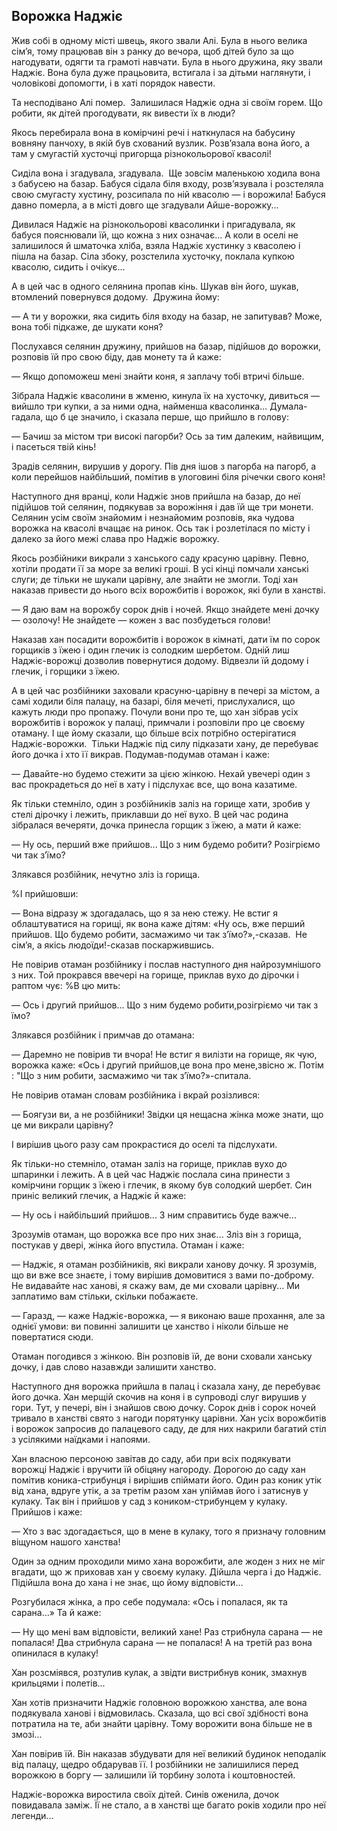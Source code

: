 ## Ворожка Наджіє

Жив собі в одному місті швець, якого звали Алі.
Була в нього велика сім’я, тому працював він з ранку до вечора, щоб дітей було за що нагодувати, одягти та грамоті навчати.
Була в нього дружина, яку звали Наджіє.
Вона була дуже працьовита, встигала і за дітьми наглянути, і чоловікові допомогти, і в хаті порядок навести.

Та несподівано Алі помер.
 Залишилася Наджіє одна зі своїм горем.
Що робити, як дітей прогодувати, як вивести їх в люди?

Якось перебирала вона в комірчині речі і наткнулася на бабусину вовняну панчоху, в якій був схований вузлик.
Розв’язала вона його, а там у смугастій хусточці пригорща різнокольорової квасолі!

Сиділа вона і згадувала, згадувала.
 Ще зовсім маленькою ходила вона з бабусею на базар.
Бабуся сідала біля входу, розв’язувала і розстеляла свою смугасту хустину, розсипала по ній квасолю — і ворожила!
Бабуся давно померла, а в місті довго ще згадували Айше-ворожку...

Дивилася Наджіє на різнокольорові квасолинки і пригадувала, як бабуся пояснювали їй, що кожна з них означає...
А коли в оселі не залишилося й шматочка хліба, взяла Наджіє хустинку з квасолею і пішла на базар.
Сіла збоку, розстелила хусточку, поклала купкою квасолю, сидить і очікує...

А в цей час в одного селянина пропав кінь.
Шукав він його, шукав, втомлений повернувся додому.
 Дружина йому:

— А ти у ворожки, яка сидить біля входу на базар, не запитував?
Може, вона тобі підкаже, де шукати коня?

Послухався селянин дружину, прийшов на базар, підійшов до ворожки, розповів їй про свою біду, дав монету та й каже:

— Якщо допоможеш мені знайти коня, я заплачу тобі втричі більше.

Зібрала Наджіє квасолини в жменю, кинула їх на хусточку, дивиться — вийшло три купки, а за ними одна, найменша квасолинка...
Думала-гадала, що б це значило, і сказала перше, що прийшло в голову:

— Бачиш за містом три високі пагорби?
Ось за тим далеким, найвищим, і пасеться твій кінь!

Зрадів селянин, вирушив у дорогу.
Пів дня ішов з пагорба на пагорб, а коли перейшов найбільший, помітив в улоговині біля річечки свого коня!

Наступного дня вранці, коли Наджіє знов прийшла на базар, до неї підійшов той селянин, подякував за ворожіння і дав їй ще три монети.
Селянин усім своїм знайомим і незнайомим розповів, яка чудова ворожка на квасолі вчащає на ринок.
Ось так і розлетілася по місту і далеко за його межі слава про Наджіє ворожку.

Якось розбійники викрали з ханського саду красуню царівну.
Певно, хотіли продати її за море за великі гроші.
В усі кінці помчали ханські слуги; де тільки не шукали царівну, але знайти не змогли.
Тоді хан наказав привести до нього всіх ворожбитів і ворожок, які були в ханстві.

— Я даю вам на ворожбу сорок днів і ночей.
Якщо знайдете мені дочку — озолочу!
Не знайдете — кожен з вас позбудеться голови!

Наказав хан посадити ворожбитів і ворожок в кімнаті, дати їм по сорок горщиків з їжею і один глечик із солодким шербетом.
Одній лиш Наджіє-ворожці дозволив повернутися додому.
Відвезли їй додому і глечик, і горщики з їжею.

А в цей час розбійники заховали красуню-царівну в печері за містом, а самі ходили біля палацу, на базарі, біля мечеті, прислухалися, що кажуть люди про пропажу.
Почули вони про те, що хан зібрав усіх ворожбитів і ворожок у палаці, примчали і розповіли про це своєму отаману.
І ще йому сказали, що більше всіх потрібно остерігатися Наджіє-ворожки.
 Тільки Наджіє під силу підказати хану, де перебуває його дочка і хто її викрав.
Подумав-подумав отаман і каже:

— Давайте-но будемо стежити за цією жінкою.
Нехай увечері один з вас прокрадеться до неї в хату і підслухає все, що вона казатиме.

Як тільки стемніло, один з розбійників заліз на горище хати, зробив у стелі дірочку і лежить, приклавши до неї вухо.
В цей час родина зібралася вечеряти, дочка принесла горщик з їжею, а мати й каже:

— Ну ось, перший вже прийшов...
Що з ним будемо робити?
Розігріємо чи так з’їмо?

Злякався розбійник, нечутно зліз із горища.

%І прийшовши:

— Вона відразу ж здогадалась, що я за нею стежу.
Не встиг я облаштуватися на горищі, як вона каже дітям: «Ну ось, вже перший прийшов.
Що будемо робити, засмажимо чи так з’їмо?»,-сказав.
 Не сім’я, а якісь людоїди!-сказав поскаржившись.

Не повірив отаман розбійнику і послав наступного дня найрозумнішого з них.
Той прокрався ввечері на горище, приклав вухо до дірочки і раптом чує:
%В цю мить:

— Ось і другий прийшов...
Що з ним будемо робити,розігріємо чи так з їмо?

Злякався розбійник і примчав до отамана:

— Даремно не повірив ти вчора!
Не встиг я вилізти на горище, як чую, ворожка каже: «Ось і другий прийшов,це вона про мене,звісно ж. Потім : "Що з ним робити, засмажимо чи так з’їмо?»-спитала.

Не повірив отаман словам розбійника і вкрай розізлився:

— Боягузи ви, а не розбійники!
Звідки ця нещасна жінка може знати, що це ми викрали царівну?

І вирішив цього разу сам прокрастися до оселі та підслухати.

Як тільки-но стемніло, отаман заліз на горище, приклав вухо до шпаринки і лежить.
А в цей час Наджіє послала сина принести з комірчини горщик з їжею і глечик, в якому був солодкий шербет.
Син приніс великий глечик, а Наджіє й каже:

— Ну ось і найбільший прийшов...
З ним справитись буде важче...

Зрозумів отаман, що ворожка все про них знає...
Зліз він з горища, постукав у двері, жінка його впустила.
Отаман і каже:

— Наджіє, я отаман розбійників, які викрали ханову дочку.
Я зрозумів, що ви вже все знаєте, і тому вирішив домовитися з вами по-доброму.
Не видавайте нас ханові, я скажу вам, де ми сховали царівну...
Ми заплатимо вам стільки, скільки побажаєте.

— Гаразд, — каже Наджіє-ворожка, — я виконаю ваше прохання, але за однієї умови: ви повинні залишити це ханство і ніколи більше не повертатися сюди.

Отаман погодився з жінкою.
Він розповів їй, де вони сховали ханську дочку, і дав слово назавжди залишити ханство.

Наступного дня ворожка прийшла в палац і сказала хану, де перебуває його дочка.
Хан мерщій скочив на коня і в супроводі слуг вирушив у гори.
Тут, у печері, він і знайшов свою дочку.
Сорок днів і сорок ночей тривало в ханстві свято з нагоди порятунку царівни.
Хан усіх ворожбитів і ворожок запросив до палацевого саду, де для них накрили багатий стіл з усілякими наїдками і напоями.

Хан власною персоною завітав до саду, аби при всіх подякувати ворожці Наджіє і вручити їй обіцяну нагороду.
Дорогою до саду хан помітив коника-стрибунця і вирішив спіймати його.
Один раз коник утік від хана, вдруге утік, а за третім разом хан упіймав його і затиснув у кулаку.
Так він і прийшов у сад з коником-стрибунцем у кулаку.
Прийшов і каже:

— Хто з вас здогадається, що в мене в кулаку, того я призначу головним віщуном нашого ханства!

Один за одним проходили мимо хана ворожбити, але жоден з них не міг вгадати, що ж приховав хан у своєму кулаку.
Дійшла черга і до Наджіє.
Підійшла вона до хана і не знає, що йому відповісти...

Розгубилася жінка, а про себе подумала: «Ось і попалася, як та сарана...» Та й каже:

— Ну що мені вам відповісти, великий хане!
Раз стрибнула сарана — не попалася!
Два стрибнула сарана — не попалася!
А на третій раз вона опинилася в кулаку!

Хан розсміявся, розтулив кулак, а звідти вистрибнув коник, змахнув крильцями і полетів...

Хан хотів призначити Наджіє головною ворожкою ханства, але вона подякувала ханові і відмовилась.
Сказала, що всі свої здібності вона потратила на те, аби знайти царівну.
Тому ворожити вона більше не в змозі...

Хан повірив їй.
Він наказав збудувати для неї великий будинок неподалік від палацу, щедро обдарував її.
І розбійники не залишилися перед ворожкою в боргу — залишили їй торбину золота і коштовностей.

Наджіє-ворожка виростила своїх дітей.
Синів оженила, дочок повидавала заміж.
Її не стало, а в ханстві ще багато років ходили про неї легенди...
